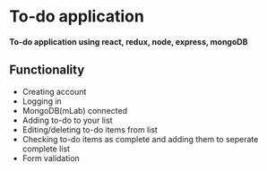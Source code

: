 # To-do application
#### To-do application using react, redux, node, express, mongoDB

## Functionality
- Creating account
- Logging in
- MongoDB(mLab) connected
- Adding to-do to your list
- Editing/deleting to-do items from list
- Checking to-do items as complete and adding them to seperate complete list
- Form validation
